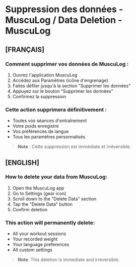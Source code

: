 # Suppression des données - MuscuLog / Data Deletion - MuscuLog

## [FRANÇAIS]

### Comment supprimer vos données de MuscuLog :

1. Ouvrez l'application MuscuLog
2. Accédez aux Paramètres (icône d'engrenage)
3. Faites défiler jusqu'à la section "Supprimer les données"
4. Appuyez sur le bouton "Supprimer les données"
5. Confirmez la suppression

### Cette action supprimera définitivement :

- Toutes vos séances d'entraînement
- Votre poids enregistré
- Vos préférences de langue
- Tous les paramètres personnalisés

> **Note** : Cette suppression est immédiate et irréversible.

## [ENGLISH]

### How to delete your data from MuscuLog:

1. Open the MuscuLog app
2. Go to Settings (gear icon)
3. Scroll down to the "Delete Data" section
4. Tap the "Delete Data" button
5. Confirm deletion

### This action will permanently delete:

- All your workout sessions
- Your recorded weight
- Your language preferences
- All custom settings

> **Note**: This deletion is immediate and irreversible.